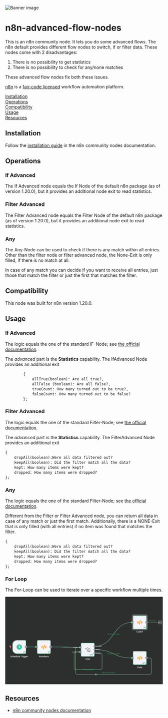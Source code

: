 ![Banner image](https://user-images.githubusercontent.com/10284570/173569848-c624317f-42b1-45a6-ab09-f0ea3c247648.png)

# n8n-advanced-flow-nodes

This is an n8n community node. It lets you do some advanced flows. The n8n default provides different flow nodes to switch, if or filter data. These nodes come with 2 disadvantages:

1. There is no possibility to get statistics
2. There is no possibility to check for any/none matches

These advanced flow nodes fix both these issues.

[n8n](https://n8n.io/) is a [fair-code licensed](https://docs.n8n.io/reference/license/) workflow automation platform.

[Installation](#installation)  
[Operations](#operations)  
[Compatibility](#compatibility)  
[Usage](#usage)  <!-- delete if not using this section -->  
[Resources](#resources)  

## Installation

Follow the [installation guide](https://docs.n8n.io/integrations/community-nodes/installation/) in the n8n community nodes documentation.

## Operations

### If Advanced

The If Advanced node equals the If Node of the default n8n package (as of version 1.20.0), but it provides an additional node exit to read statistics.



### Filter Advanced

The Filter Advanced node equals the Filter Node of the default n8n package (as of version 1.20.0), but it provides an additional node exit to read statistics.


### Any 

The Any-Node can be used to check if there is any match within all entries. Other than the filter node or filter advanced node, the None-Exit is only filled, if there is no match at all. 

In case of any match you can decide if you want to receive all entries, just those that match the filter or just the first that matches the filter.


## Compatibility

This node was built for n8n version 1.20.0.

## Usage

### If Advanced

The logic equals the one of the standard IF-Node; see [the official documentation](https://docs.n8n.io/integrations/builtin/core-nodes/n8n-nodes-base.if/#branch-execution-with-if-and-merge-nodes).

The _advanced_ part is the **Statistics** capability. The IfAdvanced Node provides an additional exit 

````
		{
			allTrue(boolean): Are all true?,
			allFalse (boolean): Are all false?,
			trueCount: How many turned out to be true?,
			falseCount: How many turned out to be false?
		};
````


### Filter Advanced

The logic equals the one of the standard Filter-Node; see [the official documentation](https://docs.n8n.io/integrations/builtin/core-nodes/n8n-nodes-base.filter).

The _advanced_ part is the **Statistics** capability. The FilterAdvanced Node provides an additional exit 

````
{
	dropAll(boolean):Were all data filtered out?
	keepAll(boolean): Did the filter match all the data?
	kept: How many items were kept?
	dropped: How many items were dropped?
};
````



### Any 

The logic equals the one of the standard Filter-Node; see [the official documentation](https://docs.n8n.io/integrations/builtin/core-nodes/n8n-nodes-base.filter).

Different from the Filter or Filter Advanced node, you can return all data in case of any match or just the first match. Additionally, there is a NONE-Exit that is only filled (with all entries) if no item was found that matches the filter. 

````
{
	dropAll(boolean):Were all data filtered out?
	keepAll(boolean): Did the filter match all the data?
	kept: How many items were kept?
	dropped: How many items were dropped?
};
````

### For Loop

The For-Loop can be used to iterate over a specific workflow multiple times.

![ForLoop](./data/example_for.png)

## Resources

* [n8n community nodes documentation](https://docs.n8n.io/integrations/community-nodes/)
